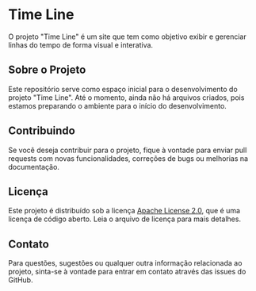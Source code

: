 # Time Line

O projeto "Time Line" é um site que tem como objetivo exibir e gerenciar linhas do tempo de forma visual e interativa.

## Sobre o Projeto

Este repositório serve como espaço inicial para o desenvolvimento do projeto "Time Line". Até o momento, ainda não há arquivos criados, pois estamos preparando o ambiente para o início do desenvolvimento.

## Contribuindo

Se você deseja contribuir para o projeto, fique à vontade para enviar pull requests com novas funcionalidades, correções de bugs ou melhorias na documentação.

## Licença

Este projeto é distribuído sob a licença [Apache License 2.0](LICENSE), que é uma licença de código aberto. Leia o arquivo de licença para mais detalhes.

## Contato

Para questões, sugestões ou qualquer outra informação relacionada ao projeto, sinta-se à vontade para entrar em contato através das issues do GitHub.
